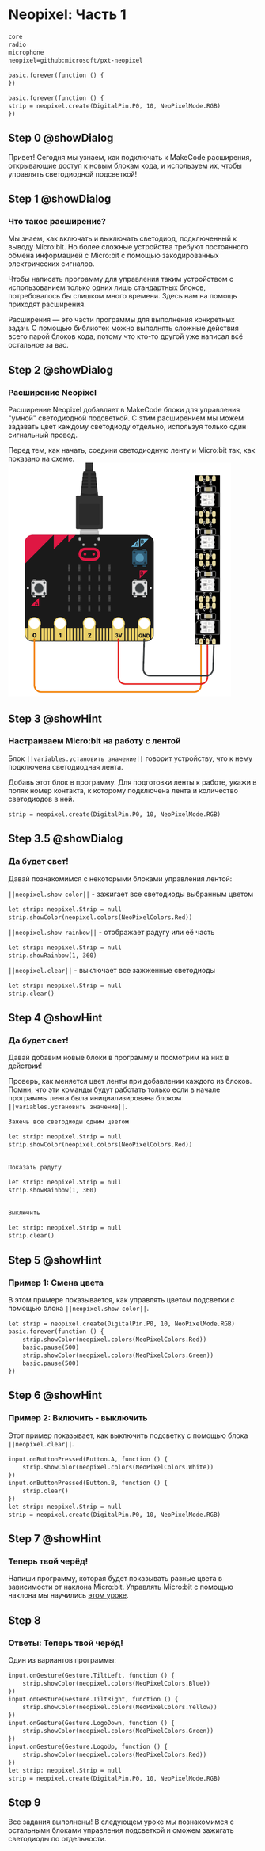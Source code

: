 # Neopixel: Часть 1

```package
core
radio
microphone
neopixel=github:microsoft/pxt-neopixel
```

```template
basic.forever(function () {
})
```

```blocks
basic.forever(function () {
strip = neopixel.create(DigitalPin.P0, 10, NeoPixelMode.RGB)
})
```


## Step 0 @showDialog
Привет! Сегодня мы узнаем, как подключать к MakeCode расширения, открывающие доступ к новым блокам кода, и используем их, чтобы управлять светодиодной подсветкой!  
    
## Step 1 @showDialog
### Что такое расширение?
Мы знаем, как включать и выключать светодиод, подключенный к выводу Micro:bit. Но более сложные устройства требуют постоянного обмена информацией с Micro:bit с помощью закодированных электрических сигналов.  
  
Чтобы написать программу для управления таким устройством с использованием только одних лишь стандартных блоков, потребовалось бы слишком много времени. Здесь нам на помощь приходят расширения.
  
Расширения — это части программы для выполнения конкретных задач. С помощью библиотек можно выполнять сложные действия всего парой блоков кода, потому что кто-то другой уже написал всё остальное за вас.

## Step 2 @showDialog
### Расширение Neopixel
Расширение Neopixel добавляет в MakeCode блоки для управления "умной" светодиодной подсветкой. С этим расширением мы можем задавать цвет каждому светодиоду отдельно, используя только один сигнальный провод.
  
Перед тем, как начать, соедини светодиодную ленту и Micro:bit так, как показано на схеме.
![](https://raw.githubusercontent.com/CraftAndCode/neopixel-extension/master/strip.png)

## Step 3 @showHint
### Настраиваем Micro:bit на работу с лентой
Блок ``||variables.установить значение||`` говорит устройству, что к нему подключена светодиодная лента.
  
Добавь этот блок в программу. Для подготовки ленты к работе, укажи в полях номер контакта, к которому подключена лента и количество светодиодов в ней.

```blocks
strip = neopixel.create(DigitalPin.P0, 10, NeoPixelMode.RGB)

```
## Step 3.5 @showDialog
### Да будет свет!
Давай познакомимся с некоторыми блоками управления лентой:
  
``||neopixel.show color||`` - зажигает все светодиоды выбранным цветом
```block
let strip: neopixel.Strip = null
strip.showColor(neopixel.colors(NeoPixelColors.Red))
```
  
``||neopixel.show rainbow||`` - отображает радугу или её часть
```block
let strip: neopixel.Strip = null
strip.showRainbow(1, 360)
```
  
``||neopixel.clear||`` - выключает все зажженные светодиоды
```block
let strip: neopixel.Strip = null
strip.clear()
```
  


## Step 4 @showHint
### Да будет свет!
Давай добавим новые блоки в программу и посмотрим на них в действии!

Проверь, как меняется цвет ленты при добавлении каждого из блоков. Помни, что эти команды будут работать только если в начале программы лента была инициализирована блоком ``||variables.установить значение||``.
```hint
Зажечь все светодиоды одним цветом
```
```block
let strip: neopixel.Strip = null
strip.showColor(neopixel.colors(NeoPixelColors.Red))
```
```hint
  
Показать радугу
```
```block
let strip: neopixel.Strip = null
strip.showRainbow(1, 360)
```
```hint
  
Выключить
```
```block
let strip: neopixel.Strip = null
strip.clear()
```
## Step 5 @showHint
### Пример 1: Смена цвета
В этом примере показывается, как управлять цветом подсветки с помощью блока ``||neopixel.show color||``.
```blocks
let strip = neopixel.create(DigitalPin.P0, 10, NeoPixelMode.RGB)
basic.forever(function () {
    strip.showColor(neopixel.colors(NeoPixelColors.Red))
    basic.pause(500)
    strip.showColor(neopixel.colors(NeoPixelColors.Green))
    basic.pause(500)
})
```

## Step 6 @showHint
### Пример 2: Включить - выключить
Этот пример показывает, как выключить подсветку с помощью блока ``||neopixel.clear||``.
```blocks
input.onButtonPressed(Button.A, function () {
    strip.showColor(neopixel.colors(NeoPixelColors.White))
})
input.onButtonPressed(Button.B, function () {
    strip.clear()
})
let strip: neopixel.Strip = null
strip = neopixel.create(DigitalPin.P0, 10, NeoPixelMode.RGB)

```
## Step 7 @showHint
### Теперь твой черёд!
Напиши программу, которая будет показывать разные цвета в зависимости от наклона Micro:bit. Управлять Micro:bit с помощью наклона мы научились [этом уроке](https://makecode.microbit.org/#tutorial:github:craftandcode/sensors-accelerometer/ru).
## Step 8
### Ответы: Теперь твой черёд!
Один из вариантов программы:
```blocks
input.onGesture(Gesture.TiltLeft, function () {
    strip.showColor(neopixel.colors(NeoPixelColors.Blue))
})
input.onGesture(Gesture.TiltRight, function () {
    strip.showColor(neopixel.colors(NeoPixelColors.Yellow))
})
input.onGesture(Gesture.LogoDown, function () {
    strip.showColor(neopixel.colors(NeoPixelColors.Green))
})
input.onGesture(Gesture.LogoUp, function () {
    strip.showColor(neopixel.colors(NeoPixelColors.Red))
})
let strip: neopixel.Strip = null
strip = neopixel.create(DigitalPin.P0, 10, NeoPixelMode.RGB)

```
## Step 9
Все задания выполнены! В следующем уроке мы познакомимся с остальными блоками управления подсветкой и сможем зажигать светодиоды по отдельности.

